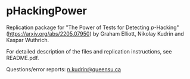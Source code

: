 # pHackingPower
Replication package for "The Power of Tests for Detecting $p$-Hacking" (https://arxiv.org/abs/2205.07950) by Graham Elliott, Nikolay Kudrin and Kaspar Wuthrich.

For detailed description of the files and replication instructions, see README.pdf.

Questions/error reports: n.kudrin@queensu.ca
